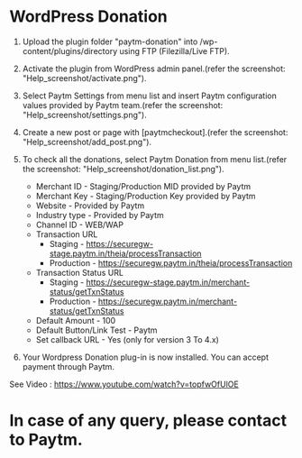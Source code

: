 # WordPress Donation

  1. Upload the plugin folder "paytm-donation" into /wp-content/plugins/directory using FTP (Filezilla/Live FTP).
  2. Activate the plugin from WordPress admin panel.(refer the screenshot: "Help_screenshot/activate.png").
  3. Select Paytm Settings from menu list and insert Paytm configuration values provided by Paytm team.(refer the screenshot: "Help_screenshot/settings.png").
  4. Create a new post or page with [paytmcheckout].(refer the screenshot: "Help_screenshot/add_post.png").
  5. To check all the donations, select Paytm Donation from menu list.(refer the screenshot: "Help_screenshot/donation_list.png").

      * Merchant ID               - Staging/Production MID provided by Paytm
      * Merchant Key              - Staging/Production Key provided by Paytm
      * Website                   - Provided by Paytm
      * Industry type             - Provided by Paytm
      * Channel ID                - WEB/WAP
      * Transaction URL           
        * Staging     - https://securegw-stage.paytm.in/theia/processTransaction
        * Production  - https://securegw.paytm.in/theia/processTransaction
      * Transaction Status URL    
        * Staging     - https://securegw-stage.paytm.in/merchant-status/getTxnStatus
        * Production  - https://securegw.paytm.in/merchant-status/getTxnStatus
      * Default Amount            - 100
      * Default Button/Link Test  - Paytm
      * Set callback URL          - Yes (only for version 3 To 4.x)

  6. Your Wordpress Donation plug-in is now installed. You can accept payment through Paytm.

See Video : https://www.youtube.com/watch?v=topfwOfUlOE

# In case of any query, please contact to Paytm.
